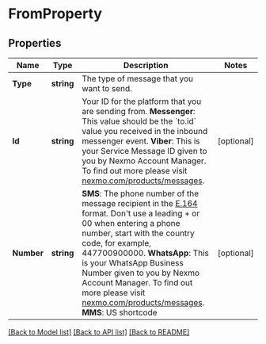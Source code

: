 # FromProperty

## Properties
Name | Type | Description | Notes
------------ | ------------- | ------------- | -------------
**Type** | **string** | The type of message that you want to send. | 
**Id** | **string** | Your ID for the platform that you are sending from.  **Messenger**: This value should be the &#x60;to.id&#x60; value you received in the inbound messenger event.  **Viber**: This is your Service Message ID given to you by Nexmo Account Manager. To find out more please visit [nexmo.com/products/messages](https://www.nexmo.com/products/messages).  | [optional] 
**Number** | **string** | **SMS**: The phone number of the message recipient in the [E.164](https://en.wikipedia.org/wiki/E.164) format. Don&#39;t use a leading + or 00 when entering a phone number, start with the country code, for example, 447700900000.  **WhatsApp**: This is your WhatsApp Business Number  given to you by Nexmo Account Manager. To find out more please visit [nexmo.com/products/messages](https://www.nexmo.com/products/messages).  **MMS**: US shortcode  | [optional] 

[[Back to Model list]](../README.md#documentation-for-models) [[Back to API list]](../README.md#documentation-for-api-endpoints) [[Back to README]](../README.md)


